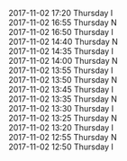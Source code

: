 2017-11-02 17:20 Thursday  I  
2017-11-02 16:55 Thursday  N  
2017-11-02 16:50 Thursday  I  
2017-11-02 14:40 Thursday  N  
2017-11-02 14:35 Thursday  I  
2017-11-02 14:00 Thursday  N  
2017-11-02 13:55 Thursday  I  
2017-11-02 13:50 Thursday  N  
2017-11-02 13:45 Thursday  I  
2017-11-02 13:35 Thursday  N  
2017-11-02 13:30 Thursday  I  
2017-11-02 13:25 Thursday  N  
2017-11-02 13:20 Thursday  I  
2017-11-02 12:55 Thursday  N  
2017-11-02 12:50 Thursday  I  
